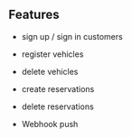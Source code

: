 ## Features

- sign up / sign in customers
- register vehicles
- delete vehicles
- create reservations
- delete reservations

- Webhook push 
